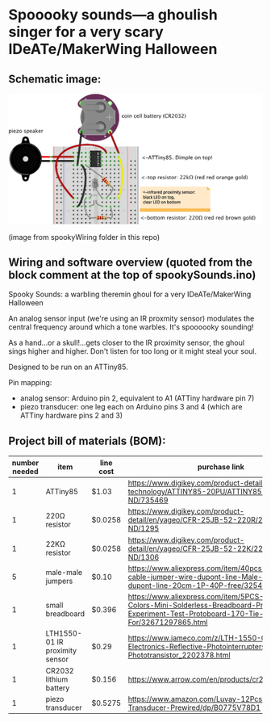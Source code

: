 # Spooooky sounds—a ghoulish singer for a very scary IDeATe/MakerWing Halloween

## Schematic image:

![schematic image from Fritzing](https://github.com/robzach/spookySounds/blob/master/spookyWiring/spookyWiring_bb.jpg?raw=true)

(image from spookyWiring folder in this repo)

## Wiring and software overview (quoted from the block comment at the top of spookySounds.ino)

Spooky Sounds: a warbling theremin ghoul for a very IDeATe/MakerWing Halloween

An analog sensor input (we're using an IR proxmity sensor) modulates the central frequency around which a tone warbles. It's spoooooky sounding!

As a hand…or a skull!…gets closer to the IR proximity sensor, the ghoul sings higher and higher. Don't listen for too long or it might steal your soul.

Designed to be run on an ATTiny85.

Pin mapping:
  * analog sensor: Arduino pin 2, equivalent to A1 (ATTiny hardware pin 7)
  * piezo transducer: one leg each on Arduino pins 3 and 4 (which are ATTiny hardware pins 2 and 3)

## Project bill of materials (BOM):

number needed | item  | line cost | purchase link
--- | --- | --- | ---
1 | ATTiny85 | $1.03 | https://www.digikey.com/product-detail/en/microchip-technology/ATTINY85-20PU/ATTINY85-20PU-ND/735469
1 | 220Ω resistor | $0.0258 | https://www.digikey.com/product-detail/en/yageo/CFR-25JB-52-220R/220QBK-ND/1295
1 | 22KΩ resistor | $0.0258 | https://www.digikey.com/product-detail/en/yageo/CFR-25JB-52-22K/22KQBK-ND/1306
5 | male-male jumpers | $0.10 | https://www.aliexpress.com/item/40pcs-dupont-cable-jumper-wire-dupont-line-Male-to-Male-dupont-line-20cm-1P-40P-free/32540324209.html
1 | small breadboard | $0.396 | https://www.aliexpress.com/item/5PCS-SYB-170-5-Colors-Mini-Solderless-Breadboard-Prototype-Experiment-Test-Protoboard-170-Tie-Points-For/32671297865.html
1 | LTH1550-01 IR proximity sensor | $0.29 | https://www.jameco.com/z/LTH-1550-01-Lite-On-Electronics-Reflective-Photointerrupters-NPN-Phototransistor_2202378.html
1 | CR2032 lithium battery | $0.156 | https://www.arrow.com/en/products/cr2032/panasonic
1 | piezo transducer | $0.5275 | https://www.amazon.com/Luvay-12Pcs-Pickup-Transducer-Prewired/dp/B0775V78D1
